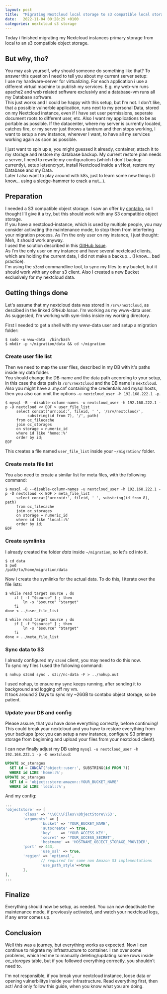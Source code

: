 ```yaml
---
layout: post
title:  "Migrating Nextcloud local storage to s3 compatible local storage"
date:   2022-11-04 09:28:29 +0100
categories: nextcloud s3 storage
---
```


Today i finished migrating my Nextcloud instances primary storage from local to an s3 compatible object storage.  

## But why, tho?
You may ask yourself, why should someone do something like that? To answer this question I need to tell you about my current server setup:  
I use my hardware-server for virtualizing. For each application i use a different virtual machine to publish my services. E.g. my web-vm runs apache2 and web related software exclusivly and a database-vm runs all my Database software.  
This just works and I could be happy with this setup, but I'm not. I don't like, that a possible vulnerble application, runs next to my personal Data, stored on my Nextcloud instance, even if I have set user permissions, seperate document roots to different user, etc. Also I want my applications to be as portable as possible. If the datacenter, where my server is currently located, catches fire, or my server just throws a tantrum and then stops working, I want to setup a new instance, wherever I want, to have all my services working again as soon as possible.  

I just want to spin up a, you might guessed it already, container, attach it to my storage and restore my database backup. My current restore plan needs a server, I need to rewrite my configurations (which I don't backup currently), setup letsencrypt, install Nextcloud inside a vHost, restore my Database and my Data.  
Later I also want to play around with k8s, just to learn some new things (I know... using a sledge-hammer to crack a nut...).

## Preparation

I needed a S3 compatible object storage. I saw an offer by [contabo](https://contabo.com/de/object-storage/), so I thought I'll give it a try, but this should work with any S3 compatible object storage.  
If you have a nextcloud-instance, which is used by multiple people, you may consider activating the maintenance mode, to stop them from interfering your migration process. As I'm the only user on my instance, I just thought: Meh, it should work anyway.  
I used the solution described in this [GitHub Issue](https://github.com/nextcloud/server/issues/25781#issuecomment-1162604945).  
As I'm the only user on my instance and have several nextcloud clients, which are holding the current data, I did not make a backup... (I know... bad practice).  
I'm using the `s3cmd` commandline tool, to sync my files to my bucket, but it should work with any other s3 client.
Also I created a new Bucket exclusively for my nextcloud data.

## Getting things done

Let's assume that my nextcloud data was stored in `/srv/nextcloud`, as descibed in the linked *GitHub Issue*. I'm working as my www-data user.  
As suggested, I'm working with sym-links inside my working directory.

First I needed to get a shell with my www-data user and setup a migration folder:
```shell
$ sudo -u www-data  /bin/bash
$ mkdir -p ~/migration/data && cd ~/migration
```

### Create user file list
Then we need to map the user files, described in my DB with it's paths inside my data folder.  
You should change the DB-name and the data path according to your setup, in this case the data path is `/srv/nextcloud` and the DB name is `nextcloud`.  
Also you might have a .my.cnf containing the credentials and mysql hosts, then you also can omit the options `-u nextcloud_user -h 192.168.222.1 -p`.
```shell
$ mysql -B --disable-column-names -u nextcloud_user -h 192.168.222.1 -p -D nextcloud << EOF > user_file_list   
     select concat('urn:oid:', fileid, ' ', '/srv/nextcloud/',
          substring(id from 7), '/', path)     
     from oc_filecache     
     join oc_storages      
     on storage = numeric_id   
     where id like 'home::%'   
     order by id;
EOF
```
This creates a file named `user_file_list` inside your `~/migration/` folder.  

### Create meta file list
You also need to create a similar list for meta files, with the following command:

```shell
$ mysql -B --disable-column-names -u nextcloud_user -h 192.168.222.1 -p -D nextcloud << EOF > meta_file_list
     select concat('urn:oid:', fileid, ' ', substring(id from 8), path)
     from oc_filecache
     join oc_storages
     on storage = numeric_id
     where id like 'local::%'
     order by id;
EOF
```

### Create symlinks
I already created the folder *data* inside `~/migration`, so let's cd into it.
```shell
$ cd data
$ pwd
/path/to/home/migration/data
```
Now I create the symlinks for the actual data. To do this, I iterate over the file lists:
```shell
$ while read target source ; do
    if [ -f "$source" ] ; then
        ln -s "$source" "$target"
    fi
done < ../user_file_list

$ while read target source ; do
    if [ -f "$source" ] ; then
        ln -s "$source" "$target"
    fi
done < ../meta_file_list
```

### Sync data to S3
I already configured my `s3cmd` client, you may need to do this now.  
To sync my files I used the following command:
```shell
$ nohup s3cmd sync . s3://nc-data -F > ../nohup.out
```
I used nohup, to ensure my sync keeps running, after sending it to background and logging off my vm.  
It took around 2 Days to sync my ~26GB to contabo object storage, so be patient.

### Update your DB and config

Please assure, that you have done everything correctly, before continuing! This could break your nextcloud and you have to restore everything from your backups (pro: you can setup a new instance, configure S3 primary storage from beginning and upload your files from your nextcloud client).  

I can now finally adjust my DB using `mysql -u nextcloud_user -h 192.168.222.1 -p -D nextcloud`:
```sql
UPDATE oc_storages
  SET id = CONCAT('object::user:', SUBSTRING(id FROM 7)) 
  WHERE id LIKE 'home::%';
UPDATE oc_storages 
  SET id = 'object::store:amazon::YOUR_BUCKET_NAME'
  WHERE id LIKE 'local::%';
```

And my config:
```php
...
'objectstore' => [
        'class' => '\\OC\\Files\\ObjectStore\\S3',
        'arguments' => [
                'bucket' => 'YOUR_BUCKET_NAME',
                'autocreate' => true,
                'key'    => 'YOUR_ACCESS_KEY',
                'secret' => 'YOUR_ACCESS_SECRET',
                'hostname' => 'HOSTNAME_OBJECT_STORAGE_PROVIDER',
		'port' => 443,
                'use_ssl' => true,
		'region' => 'optional',
                // required for some non Amazon S3 implementations
                'use_path_style'=>true
        ],
],
...
```

## Finalize

Everything should now be setup, as needed. You can now deactivate the maintenance mode, if previously activated, and watch your nextcloud logs, if any error comes up.

## Conclusion

Well this was a journey, but everything works as expected. Now I can continue to migrate my infrastructure to container. I ran over some problems, which led me to manually deleting/updating some rows inside *oc_storages* table, but if you followed everything correctly, you shouldn't need to.  

I'm not responsible, if you break your nextcloud instance, loose data or opening vulnerbilitys inside your infrastructure. Read everything first, then act! And only follow this guide, when you know what you are doing.
